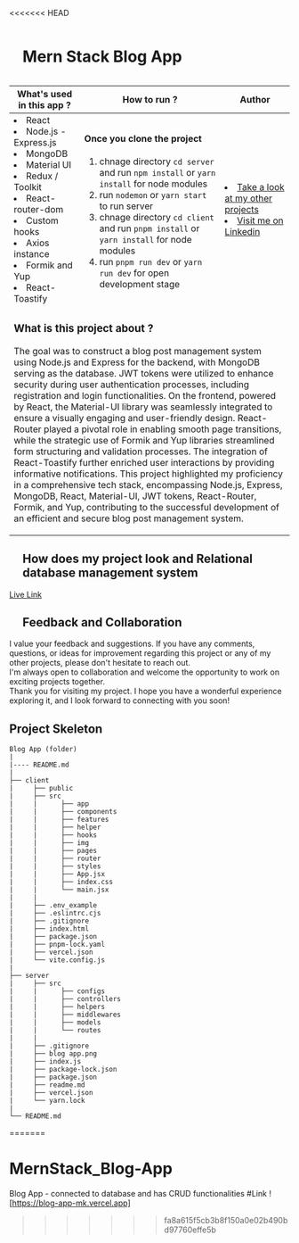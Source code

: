 <<<<<<< HEAD
<div id="user-content-toc">
  <ul align="left">
    <summary><h1 style="display: inline-block">Mern Stack Blog App</h1></summary>
  </ul>
</div>

<table>
   <thead>
        <tr>
            <th>What's used in this app ?</th>
            <th>How to run ?</th>
            <th>Author</th>
        </tr>
    </thead>
  <tbody>
  <tr>
    <td> 
      <li> React
      <li> Node.js - Express.js
      <li> MongoDB
      <li> Material UI
      <li> Redux / Toolkit
      <li> React-router-dom    
      <li> Custom hooks  
      <li> Axios instance
      <li> Formik and Yup
      <li> React-Toastify
    </td>
    <td>  <h4>Once you clone the project</h4>  

 1) chnage directory `cd server`  and run  `npm install` or `yarn install` for node modules
 2) run `nodemon` or `yarn start` to run server
 3) chnage directory `cd client`  and run  `pnpm install` or `yarn install` for node modules
 4) run `pnpm run dev` or `yarn run dev` for open development stage
   </td>
    <td> <li> <a href="https://github.com/murttkapln" target="_blank">Take a look at my other projects</a> <li> <a href="https://www.linkedin.com/in/murat-kaplann/" target="_blank">Visit me on Linkedin</a> 
  </tr>
  <tr>
    <td colspan="3"><h3>What is this project about ?</h3> 
<p>
The goal was to construct a blog post management system using Node.js and Express for the backend, with MongoDB serving as the database. JWT tokens were utilized to enhance security during user authentication processes, including registration and login functionalities. On the frontend, powered by React, the Material-UI library was seamlessly integrated to ensure a visually engaging and user-friendly design. React-Router played a pivotal role in enabling smooth page transitions, while the strategic use of Formik and Yup libraries streamlined form structuring and validation processes. The integration of React-Toastify further enriched user interactions by providing informative notifications. This project highlighted my proficiency in a comprehensive tech stack, encompassing Node.js, Express, MongoDB, React, Material-UI, JWT tokens, React-Router, Formik, and Yup, contributing to the successful development of an efficient and secure blog post management system.</p>
    </td>
  </tr>
      </tbody>
</table>




<div id="user-content-toc">
  <ul align="left">
    <summary><h2>How does my project look and Relational database management system</h2></summary>
  </ul>
</div>

[Live Link](https://blog-app-mk.vercel.app/)






<div id="user-content-toc">
  <ul align="left">
    <summary><h2>Feedback and Collaboration</h2></summary>
  </ul>
</div>
I value your feedback and suggestions. If you have any comments, questions, or ideas for improvement regarding this project or any of my other projects, please don't hesitate to reach out.<br>
I'm always open to collaboration and welcome the opportunity to work on exciting projects together.<br>
Thank you for visiting my project. I hope you have a wonderful experience exploring it, and I look forward to connecting with you soon!




## Project Skeleton

```
Blog App (folder)
|
|---- README.md
|
├── client
|     ├── public
|     ├── src
|     |      ├── app
|     |      ├── components
|     |      ├── features
|     |      ├── helper
|     |      ├── hooks
|     |      ├── img
|     |      ├── pages
|     |      ├── router
|     |      ├── styles
|     |      ├── App.jsx
|     |      ├── index.css
|     |      └── main.jsx
|     |
|     ├── .env_example
|     ├── .eslintrc.cjs
|     ├── .gitignore
|     ├── index.html
|     ├── package.json
|     ├── pnpm-lock.yaml
|     ├── vercel.json
|     └── vite.config.js
|
├── server
|     ├── src
|     |      ├── configs
|     |      ├── controllers
|     |      ├── helpers
|     |      ├── middlewares
|     |      ├── models
|     |      └── routes
|     |
|     ├── .gitignore
|     ├── blog app.png
|     ├── index.js
|     ├── package-lock.json
|     ├── package.json
|     ├── readme.md
|     ├── vercel.json
|     └── yarn.lock
|
└── README.md
```
=======
# MernStack_Blog-App
Blog App - connected to database and has CRUD functionalities 
#Link ![https://blog-app-mk.vercel.app]
>>>>>>> fa8a615f5cb3b8f150a0e02b490bd97760effe5b
